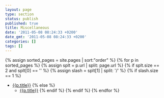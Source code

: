 ```yaml
---
layout: page
type: section
status: publish
published: true
title: Miscellaneous
date: '2011-05-08 08:24:33 +0200'
date_gmt: '2011-05-08 08:24:33 +0200'
categories: []
tags: []
---
```


{% assign sorted_pages = site.pages | sort:"order" %}
{% for p in sorted_pages %}
   {% assign splt = p.url | split: page.url %}
   {% if splt.size == 2 and splt[0] == '' %}
      {% assign slash = splt[1] | split: '/' %}
{% if slash.size == 1 %}      
- <a class="page-link" href="{{p.url | prepend: site.baseurl}}">{{p.title}}</a>
{% else %}
   - <a class="page-link" href="{{p.url | prepend: site.baseurl}}">{{p.title}}</a>
{% endif %}
   {% endif %}
{% endfor %}

